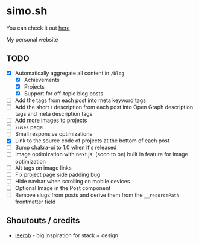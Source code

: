 # simo.sh

You can check it out [here](https://simo.sh)

My personal website

## TODO

- [x] Automatically aggregate all content in `/blog`
  - [x] Achievements
  - [x] Projects
  - [x] Support for off-topic blog posts
- [ ] Add the tags from each post into meta keyword tags
- [ ] Add the short / description from each post into Open Graph description tags and meta description tags
- [ ] Add more images to projects
- [ ] `/uses` page
- [ ] Small responsive optimizations
- [x] Link to the source code of projects at the bottom of each post
- [ ] Bump chakra-ui to 1.0 when it's released
- [ ] Image optimization with next.js' (soon to be) built in feature for image optimization
- [ ] Alt tags on image links
- [ ] Fix project page side padding bug
- [ ] Hide navbar when scrolling on mobile devices
- [ ] Optional Image in the Post component
- [ ] Remove slugs from posts and derive them from the `__resorcePath` frontmatter field

## Shoutouts / credits

- [leerob](https://leerob.io) - big inspiration for stack + design
